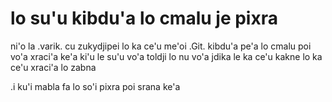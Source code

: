 # lo su'u kibdu'a lo cmalu je pixra
ni'o la .varik. cu zukydjipei lo ka ce'u me'oi .Git. kibdu'a pe'a lo cmalu poi vo'a xraci'a ke'a ki'u le su'u vo'a toldji lo nu vo'a jdika le ka ce'u kakne lo ka ce'u xraci'a lo zabna

.i ku'i mabla fa lo so'i pixra poi srana ke'a
